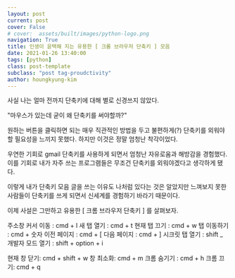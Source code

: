 ```yaml
---
layout: post
current: post
cover: False
# cover:  assets/built/images/python-logo.png
navigation: True
title: 인생이 윤택해 지는 유용한 [ 크롬 브라우저 단축키 ] 모음
date: 2021-01-26 13:40:00
tags: [python]
class: post-template
subclass: "post tag-proudctivity"
author: houngkyung-kim
---
```


사실 나는 얼마 전까지 단축키에 대해 별로 신경쓰지 않았다.

"마우스가 있는데 굳이 왜 단축키를 써야할까?"

원하는 버튼을 클릭하면 되는 매우 직관적인 방법을 두고 불편하게(?) 단축키를 외워야할 필요성을 느끼지 못했다.
하지만 이것은 정말 엄청난 착각이었다.

우연한 기회로 gmail 단축키를 사용하게 되면서 엄청난 자유로움과 해방감을 경험했다. 이를 기회로 내가 자주 쓰는 프로그램들은 무조건 단축키를 외워야겠다고 생각하게 됐다.

이렇게 내가 단축키 모음 글을 쓰는 이유도 나처럼 있다는 것은 알았지만 느껴보지 못한 사람들이 단축키를 쓰게 되면서 신세계를 경험하기 바라기 때문이다.

이제 사설은 그만하고 유용한 [ 크롬 브라우저 단축키 ] 를 살펴보자.

주소창 커서 이동 : cmd + l
새 탭 열기 : cmd + t
현재 탭 끄기 : cmd + w
탭 이동하기 : cmd + 숫자
이전 페이지 : cmd + [
다음 페이지 : cmd + ]
시크릿 탭 열기 : shift _
개발자 모드 열기 : shift + option + i

현재 창 닫기: cmd + shift + w
창 최소화: cmd + m
크롬 숨기기 : cmd + h
크롬 끄기: cmd + q
